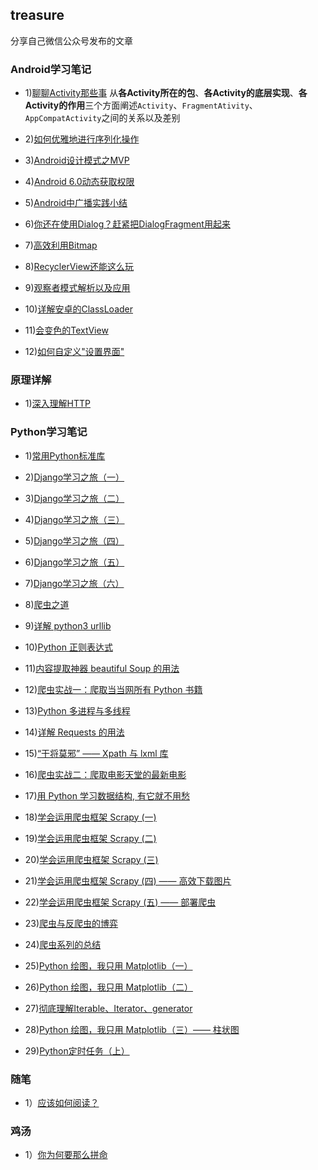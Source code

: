 ## treasure 
分享自己微信公众号发布的文章

### Android学习笔记
- 1)[聊聊Activity那些事](http://mp.weixin.qq.com/s?__biz=MzIwODY1MDc1NQ==&mid=2247483653&idx=1&sn=13d71f333bce72e34c8a2c87d45d4180&chksm=977e9669a0091f7f150066fa277ffa2faf23d81d6bba38bc78e9a75a136922bd72f97e591cc3#rd) 
从**各Activity所在的包**、**各Activity的底层实现**、**各Activity的作用**三个方面阐述`Activity`、`FragmentAtivity`、`AppCompatActivity`之间的关系以及差别

- 2)[如何优雅地进行序列化操作](https://mp.weixin.qq.com/s/MB7qgNjJFdUvBQEadmOlwA)

- 3)[Android设计模式之MVP](https://mp.weixin.qq.com/s/Wv_sFg8reo1u1MIwbY1gSg)

- 4)[Android 6.0动态获取权限](https://mp.weixin.qq.com/s/343V7T-Drj1CAyAQVhbMZA)

- 5)[Android中广播实践小结](https://mp.weixin.qq.com/s/6iqElr2ThdVKNt3TVYi9Cw)

- 6)[你还在使用Dialog？赶紧把DialogFragment用起来](https://mp.weixin.qq.com/s/ZjsKHMYnSVFrSBXdKcWCqA)

- 7)[高效利用Bitmap](https://mp.weixin.qq.com/s/Uee92AdEFgt8BGOO6z_B2g)

- 8)[RecyclerView还能这么玩](https://mp.weixin.qq.com/s/fHj_7l0WXriG6SAQZ3isqw)

- 9)[观察者模式解析以及应用](https://mp.weixin.qq.com/s/Ovoqv5tyVziu1vmjdHO2Lg)

- 10)[详解安卓的ClassLoader](https://mp.weixin.qq.com/s/E_j4UIygUwT0xxzg_4lX2w)

- 11)[会变色的TextView](https://mp.weixin.qq.com/s/GVX4vXS0oCvIy7JYqghObQ)

- 12)[如何自定义"设置界面"](https://mp.weixin.qq.com/s/eIrjW06D8NRgxrzbo3q3RQ)


### 原理详解
- 1)[深入理解HTTP](https://mp.weixin.qq.com/s/uerkrr_AhB4qtw_0jBLwgg)


### Python学习笔记
- 1)[常用Python标准库](https://mp.weixin.qq.com/s/fMX3k3kt7UoU6IK7Q881xQ)

- 2)[Django学习之旅（一）](https://mp.weixin.qq.com/s/_eKpxk5qGwjzWBZzVz2wpA)

- 3)[Django学习之旅（二）](https://mp.weixin.qq.com/s/CyYzB-wAKixe9pxDaFkA-Q)

- 4)[Django学习之旅（三）](https://mp.weixin.qq.com/s/pAsQUUiaDkxZ4azG5X-mQw)

- 5)[Django学习之旅（四）](https://mp.weixin.qq.com/s/BYndoVnty4ibfrqr1HZ5jw)

- 6)[Django学习之旅（五）](https://mp.weixin.qq.com/s/z0-xYzSmcJhsLrGUqpCk1w)

- 7)[Django学习之旅（六）](https://mp.weixin.qq.com/s/Q-W-ZJCpI_iJMCBusRLT1w)

- 8)[爬虫之道](https://mp.weixin.qq.com/s/qfJeb6nxPUMtf5eMc3yhYg)

- 9)[详解 python3 urllib](https://mp.weixin.qq.com/s/x8IlUOaqd-2F0NQjf_UJXw)

- 10)[Python 正则表达式](https://mp.weixin.qq.com/s/VMJ-jD71NcfmAmbtpskQ9Q)

- 11)[内容提取神器 beautiful Soup 的用法](https://mp.weixin.qq.com/s/t6kzuQ7BBVLYFdDezW2Vow)

- 12)[爬虫实战一：爬取当当网所有 Python 书籍](https://mp.weixin.qq.com/s/_IKBJEkh9HtNhpJEbwsD6Q)

- 13)[Python 多进程与多线程](http://mp.weixin.qq.com/s/Dz4TfKVDZZYDOJNkjnkLIA)

- 14)[详解 Requests 的用法](http://mp.weixin.qq.com/s/mzUm6PmdTXF9uXdxQhKAIA)

- 15)[“干将莫邪” —— Xpath 与 lxml 库](https://mp.weixin.qq.com/s/yiIJVXHYkydhl6f5OWYnJg)

- 16)[爬虫实战二：爬取电影天堂的最新电影](http://mp.weixin.qq.com/s/oR7pF0zhB0AHkjFtxrWKxA)

- 17)[用 Python 学习数据结构, 有它就不用愁](http://mp.weixin.qq.com/s/ur1xvGMmsGzJ6Q-1iNvWRw)

- 18)[学会运用爬虫框架 Scrapy (一)](https://mp.weixin.qq.com/s/87ztrAMh-TritxYlcs15uw)

- 19)[学会运用爬虫框架 Scrapy (二)](http://mp.weixin.qq.com/s/PYy7STdFPpM7Zk6kZOA7ZQ)

- 20)[学会运用爬虫框架 Scrapy (三)](http://mp.weixin.qq.com/s/SSkYLOqGPg_nXttyV5zfNg)

- 21)[学会运用爬虫框架 Scrapy (四) —— 高效下载图片](http://mp.weixin.qq.com/s/lapSxMKp8vHA0Q0MMujO7g)

- 22)[学会运用爬虫框架 Scrapy (五) —— 部署爬虫](http://mp.weixin.qq.com/s/5OlTG6zYF1BMaJ2zsdZ4BA)

- 23)[爬虫与反爬虫的博弈](https://mp.weixin.qq.com/s/fjTxRnrgwf03XJRte9FTRw)

- 24)[爬虫系列的总结](http://mp.weixin.qq.com/s/XiV1NRbThA6W6aWWj5alaA)

- 25)[Python 绘图，我只用 Matplotlib（一）](http://mp.weixin.qq.com/s/n0TnezNI0XaTejIkpRpM7Q)

- 26)[Python 绘图，我只用 Matplotlib（二）](https://mp.weixin.qq.com/s/h739RxhGHwXNrE3xfhNv9w)

- 27)[彻底理解Iterable、Iterator、generator ](http://mp.weixin.qq.com/s/ika2u1IqbFz6QDFg4cEnrQ)

- 28)[Python 绘图，我只用 Matplotlib（三）—— 柱状图](https://mp.weixin.qq.com/s/_aJMmaSehTsf0lVjNmy-xQ)

- 29)[Python定时任务（上）](https://mp.weixin.qq.com/s/mYsCKL23MnGNa8VOIQ5OUg)

### 随笔
- 1）[应该如何阅读？](http://mp.weixin.qq.com/s/QmfBt-AJqMkXseHEbub7AA)

### 鸡汤
- 1）[你为何要那么拼命](https://mp.weixin.qq.com/s/nKNoLJtCZ6hIBx3EfGqPuQ)


